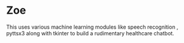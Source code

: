 # Zoe
This uses various machine learning modules like speech recognition , pyttsx3 along with tkinter to build a rudimentary healthcare chatbot.
